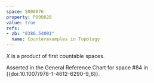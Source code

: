 ```yaml
---
space: S000076
property: P000028
value: true
refs:
- zb: "0386.54001"
  name: Counterexamples in Topology
---
```


$X$ is a product of first countable spaces.

Asserted in the General Reference Chart for space #84 in
{{doi:10.1007/978-1-4612-6290-9_6}}.
